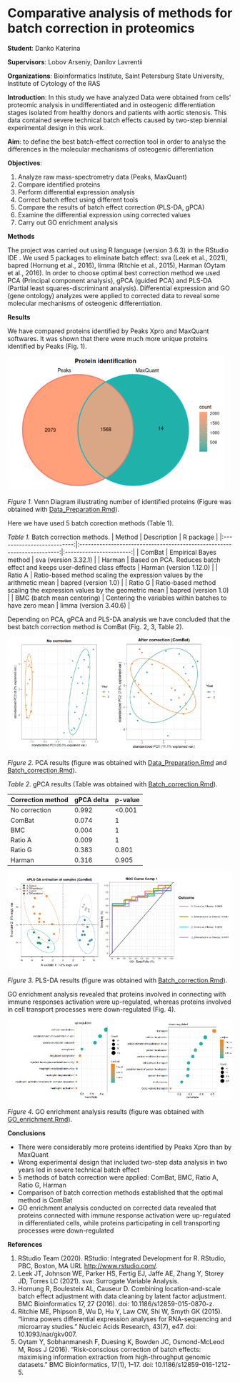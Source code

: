 # Comparative analysis of methods for batch correction in proteomics
**Student**: Danko Katerina

**Supervisors**: Lobov Arseniy, Danilov Lavrentii

**Organizations**: Bioinformatics Institute, Saint Petersburg State University, Institute of Cytology of the RAS

**Introduction**:
In this study we have analyzed Data were obtained from cells' proteomic analysis in undifferentiated and in osteogenic differentiation stages isolated from healthy donors and patients with aortic stenosis. This data contained severe technical batch effects caused by two-step biennial experimental design in this work.

**Aim**: to define the best batch-effect correction tool in order to analyse the differences in the molecular mechanisms of osteogenic differentiation 

**Objectives**:

1. Analyze raw mass-spectrometry data (Peaks, MaxQuant)
2. Compare identified proteins
3. Perform differential expression analysis
4. Correct batch effect using different tools
5. Compare the results of batch effect correction (PLS-DA, gPCA)
6. Examine the differential expression using corrected values
7. Carry out GO enrichment analysis


**Methods**

The project was carried out using R language (version 3.6.3) in the RStudio IDE [](http://www.rstudio.com/). We used 5 packages to eliminate batch effect: sva (Leek et al., 2021), bapred (Hornung et al., 2016), limma (Ritchie et al., 2015), Harman (Oytam et al., 2016).
In order to choose optimal best correction method we used PCA (Principal component analysis), gPCA (guided PCA) and PLS-DA (Partial least squares-discriminant analysis).
Differential expression and GO (gene ontology) analyzes were applied to corrected data to reveal some molecular mechanisms of osteogenic differentiation.

**Results**

We have compared proteins identified by Peaks Xpro and MaxQuant softwares. It was shown that there were much more unique proteins identified by Peaks (Fig. 1).

![Figure 1. Venn Diagram illustrating number of identified proteins.](/Figures/Protein_identification.png)

*Figure 1.* Venn Diagram illustrating number of identified proteins (Figure was obtained with [Data_Preparation.Rmd](https://github.com/kvdanko/Project-spring-2021-BI/blob/main/Data_analysis/Data_Preparation.Rmd)).

Here we have used 5 batch corection methods (Table 1).

*Table 1.* Batch correction methods.
|           Method           |                               Description                               |        R package        |
|:--------------------------:|:-----------------------------------------------------------------------:|:-----------------------:|
| ComBat                     | Empirical Bayes method                                                  | sva (version 3.32.1)    |
| Harman                     | Based on PCA. Reduces batch effect and keeps user-defined class effects | Harman (version 1.12.0) |
| Ratio A                    | Ratio-based method scaling the expression values by the arithmetic mean | bapred (version 1.0)    |
| Ratio G                    | Ratio-based method  scaling the expression values by the geometric mean | bapred (version 1.0)    |
| BMC (batch mean centering) | Centering the variables within batches to have zero mean                | limma (version 3.40.6)  |

Depending on PCA, gPCA and PLS-DA analysis we have concluded that the best batch correction method is ComBat (Fig. 2, 3, Table 2).

![Figure 2. PCA results.](/Figures/PCA.png)

*Figure 2.* PCA results (figure was obtained with [Data_Preparation.Rmd](https://github.com/kvdanko/Project-spring-2021-BI/blob/main/Data_analysis/Data_Preparation.Rmd) and [Batch_correction.Rmd](https://github.com/kvdanko/Project-spring-2021-BI/blob/main/Data_analysis/Batch_correction.Rmd)).

*Table 2.* gPCA results (Table was obtained with [Batch_correction.Rmd](https://github.com/kvdanko/Project-spring-2021-BI/blob/main/Data_analysis/Batch_correction.Rmd)).

| Correction method | gPCA delta | p-value |
|-------------------|------------|---------|
| No correction     | 0.992      | <0.001  |
| ComBat            | 0.074      | 1       |
| BMC               | 0.004      | 1       |
| Ratio A           | 0.009      | 1       |
| Ratio G           | 0.383      | 0.801   |
| Harman            | 0.316      | 0.905   |

![Figure 3. PLS-DA results.](/Figures/PLS-DA_ComBat.png)

*Figure 3.* PLS-DA results (figure was obtained with [Batch_correction.Rmd](https://github.com/kvdanko/Project-spring-2021-BI/blob/main/Data_analysis/Batch_correction.Rmd)).

GO enrichment analysis revealed that proteins involved in connecting with immune responses activation were up-regulated, whereas proteins involved in cell transport processes were down-regulated (Fig. 4). 

![Figure 4. GO enrichment analysis results.](/Figures/GO_enrichment_analysis.png)

*Figure 4.* GO enrichment analysis results (figure was obtained with [GO_enrichment.Rmd](https://github.com/kvdanko/Project-spring-2021-BI/blob/main/Data_analysis/GO_enrichment.Rmd)).

**Conclusions**

* There were considerably more proteins identified by Peaks Xpro than by MaxQuant
* Wrong experimental design that included two-step data analysis in two years led in severe technical batch effect 
* 5 methods of batch correction were applied: ComBat, BMC, Ratio A, Ratio G, Harman
* Comparison of batch correction methods established that the optimal method is ComBat
* GO enrichment analysis conducted on corrected data revealed that proteins connected with immune response activation were up-regulated in differentiated cells, while proteins participating in cell transporting processes were down-regulated 

**References**

1. RStudio Team (2020). RStudio: Integrated Development for R. RStudio, PBC, Boston, MA URL http://www.rstudio.com/.
2. Leek JT, Johnson WE, Parker HS, Fertig EJ, Jaffe AE, Zhang Y, Storey JD, Torres LC (2021). sva: Surrogate Variable Analysis.
3. Hornung R, Boulesteix AL, Causeur D. Combining location-and-scale batch effect adjustment with data cleaning by latent factor adjustment. BMC Bioinformatics 17, 27 (2016). doi: 10.1186/s12859-015-0870-z.
4. Ritchie ME, Phipson B, Wu D, Hu Y, Law CW, Shi W, Smyth GK (2015). “limma powers differential expression analyses for RNA-sequencing and microarray studies.” Nucleic Acids Research, 43(7), e47. doi: 10.1093/nar/gkv007. 
5. Oytam Y, Sobhanmanesh F, Duesing K, Bowden JC, Osmond-McLeod M, Ross J (2016). “Risk-conscious correction of batch effects: maximising information extraction from high-throughput genomic datasets.” BMC Bioinformatics, 17(1), 1–17. doi: 10.1186/s12859-016-1212-5. 



